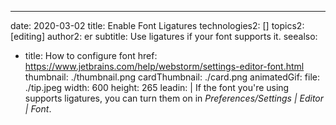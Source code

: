 ---
date: 2020-03-02
title: Enable Font Ligatures
technologies2: []
topics2: [editing]
author2: er
subtitle: Use ligatures if your font supports it.
seealso:
- title: How to configure font
  href: https://www.jetbrains.com/help/webstorm/settings-editor-font.html
thumbnail: ./thumbnail.png
cardThumbnail: ./card.png
animatedGif:
  file: ./tip.jpeg
  width: 600
  height: 265
leadin: |
  If the font you're using supports ligatures, you can turn them on 
  in *Preferences/Settings | Editor | Font*. 
